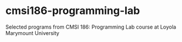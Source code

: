 # cmsi186-programming-lab
Selected programs from CMSI 186: Programming Lab course at Loyola Marymount University
